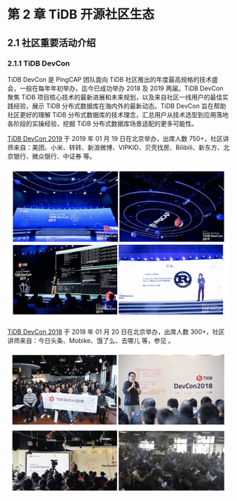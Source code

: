 # 第 2 章 TiDB 开源社区生态

## 2.1 社区重要活动介绍

### 2.1.1 TiDB DevCon

TiDB DevCon 是 PingCAP 团队面向 TiDB 社区推出的年度最高规格的技术盛会，一般在每年年初举办，迄今已成功举办 2018 及 2019 两届。TiDB DevCon 聚焦 TiDB 项目核心技术的最新进展和未来规划，以及来自社区一线用户的最佳实践经验，展示 TiDB 分布式数据库在海内外的最新动态。TiDB DevCon 旨在帮助社区更好的理解 TiDB 分布式数据库的技术理念，汇总用户从技术选型到应用落地各阶段的实操经验，挖掘 TiDB 分布式数据库场景适配的更多可能性。

[TiDB DevCon 2019](https://pingcap.com/community-cn/devcon2019/) 于 2019 年 01 月 19 日在北京举办，出席人数 750+，社区讲师来自：美团、小米、转转、新浪微博、VIPKID、贝壳找房、Bilibili、新东方、北京银行、微众银行、中证券 等。

![devcon-1.png](/res/session5/chapter2/events/devcon-1.png)

[TiDB DevCon 2018](https://pingcap.com/community-cn/devcon2018/) 于 2018 年 01 月 20 日在北京举办，出席人数 300+，社区讲师来自：今日头条、Mobike、饿了么、去哪儿 等，参见 。

![devcon-2.png](/res/session5/chapter2/events/devcon-2.png)
